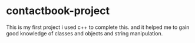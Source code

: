 # contactbook-project
This is my first project i used c++ to complete this. and it helped me to gain good knowledge of classes and objects and string manipulation.
